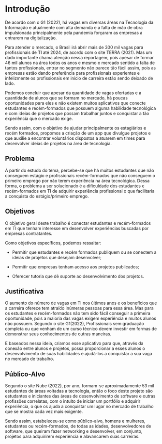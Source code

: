 # Introdução

 
De acordo com o G1 (2022), há vagas em diversas áreas na Tecnologia da Informação e atualmente com alta demanda e a falta de mão de obra impulsionada principalmente pela pandemia forçaram as empresas a entrarem na digitalização.  

  

Para atender o mercado, o Brasil irá abrir mais de 300 mil vagas para profissionais de TI até 2024, de acordo com o site TERRA (2021). Mas um dado importante chama atenção nessa reportagem, pois apesar de formar 46 mil alunos na área todos os anos e mesmo o mercado sentido a falta de tantos profissionais, entrar no segmento não parece tão fácil assim, pois as empresas estão dando preferência para profissionais experientes e infelizmente os profissionais em início de carreira estão sendo deixado de lado. 

  

Podemos concluir que apesar da quantidade de vagas ofertadas e a quantidade de alunos que se formam no mercado, há poucas oportunidades para eles e não existem muitos aplicativos que conecte estudantes e recém-formados que possuem alguma habilidade tecnológica e com ideias de projetos que possam trabalhar juntos e conquistar a tão experiência que o mercado exige.  

  

Sendo assim, com o objetivo de ajudar principalmente os estagiários e recém formados, propomos a criação de um app que divulgue projetos e que auxilie a encontrar voluntários dispostos a atuarem em times para desenvolver ideias de projetos na área de tecnologia. 

## Problema

A partir do estudo do tema, percebe-se que há muitos estudantes que não conseguem estágio e profissionais recém-formados que não conseguem o primeiro emprego por não terem experiência na área tecnológica. Dessa forma, o problema a ser solucionado é a dificuldade dos estudantes e recém-formados em TI de adquirir experiência profissional o que facilitaria a conquista do estágio/primeiro emprego. 

## Objetivos

O objetivo geral deste trabalho é conectar estudantes e recém-formados em TI que tenham interesse em desenvolver experiências buscadas por empresas contratantes. 

Como objetivos específicos, podemos ressaltar: 

* Permitir que estudantes e recém formados publiquem ou se conectem a ideias de projetos que desejam desenvolver; 

* Permitir que empresas tenham acesso aos projetos publicados; 

* Oferecer tutoria que dê suporte ao desenvolvimento dos projetos. 


## Justificativa

O aumento do número de vagas em TI nos últimos anos e os benefícios que a carreira oferece tem atraído inúmeras pessoas para essa área. Mas para os estudantes e recém-formados não tem sido fácil conseguir a primeira oportunidade, pois a maioria das vagas exigem experiência e muitos alunos não possuem. Segundo o site G1(2022), Profissionais sem graduação completa ou que venham de um curso técnico devem investir em formas de demonstrar seus conhecimentos de outras maneiras. 

E baseados nessa ideia, criamos esse aplicativo para que, através da conexão entre alunos e projetos, possa proporcionar a esses alunos o desenvolvimento de suas habilidades e ajudá-los a conquistar a sua vaga no mercado de trabalho. 

## Público-Alvo

Segundo o site Nube (2022), por ano, formam-se aproximadamente 53 mil estudantes de áreas voltadas a tecnologia, então o foco deste projeto são estudantes e iniciantes das áreas de desenvolvimento de software e outras profissões correlatas, com o intuito de iniciar um portfólio e adquirir experiência, o que os ajuda a conquistar um lugar no mercado de trabalho que se mostra cada vez mais exigente. 

Sendo assim, estabeleceu-se como público-alvo, homens e mulheres, estudantes ou recém-formados, de todas as idades, desenvolvedores de software, que queiram fazer networking e desenvolver, em conjunto, projetos para adquirirem experiência e alavancarem suas carreiras. 
